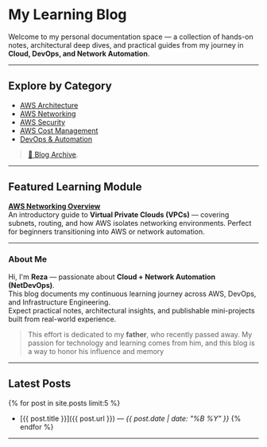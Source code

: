 # My Learning Blog 

Welcome to my personal documentation space — a collection of hands-on notes, architectural deep dives, and practical guides from my journey in **Cloud, DevOps, and Network Automation**.

---

##  Explore by Category

- [AWS Architecture](archive.html#aws-architecture)
- [AWS Networking](archive.html#aws-networking)
- [AWS Security](archive.html#aws-security)
- [AWS Cost Management](archive.html#aws-cost-management)
- [DevOps & Automation](archive.html#devops--automation)

> [📁 Blog Archive](archive.html).

---

##  Featured Learning Module
**[AWS Networking Overview](2025/10/20/aws-networking-overview.html)**  
An introductory guide to **Virtual Private Clouds (VPCs)** — covering subnets, routing, and how AWS isolates networking environments. Perfect for beginners transitioning into AWS or network automation.

---

###  About Me

Hi, I'm **Reza** — passionate about **Cloud + Network Automation (NetDevOps)**.  
This blog documents my continuous learning journey across AWS, DevOps, and Infrastructure Engineering.  
Expect practical notes, architectural insights, and publishable mini-projects built from real-world experience.

> This effort is dedicated to my **father**, who recently passed away. My passion for technology and learning comes from him, and this blog is a way to honor his influence and memory

---

##  Latest Posts

{% for post in site.posts limit:5 %}
- [{{ post.title }}]({{ post.url }}) — *{{ post.date | date: "%B %Y" }}*
{% endfor %}

---
